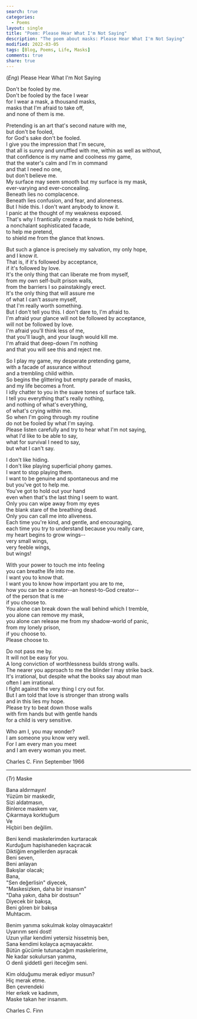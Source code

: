 ```yaml
---
search: true
categories: 
  - Poems
layout: single
title: "Poem: Please Hear What I'm Not Saying"
description: "The poem about masks: Please Hear What I'm Not Saying"
modified: 2022-03-05
tags: [Blog, Poems, Life, Masks]
comments: true
share: true
---
```

(*Eng*) Please Hear What I'm Not Saying

Don't be fooled by me.  
Don't be fooled by the face I wear  
for I wear a mask, a thousand masks,  
masks that I'm afraid to take off,  
and none of them is me.

Pretending is an art that's second nature with me,  
but don't be fooled,  
for God's sake don't be fooled.  
I give you the impression that I'm secure,  
that all is sunny and unruffled with me, within as well as without,  
that confidence is my name and coolness my game,  
that the water's calm and I'm in command  
and that I need no one,  
but don't believe me.  
My surface may seem smooth but my surface is my mask,  
ever-varying and ever-concealing.  
Beneath lies no complacence.  
Beneath lies confusion, and fear, and aloneness.  
But I hide this. I don't want anybody to know it.  
I panic at the thought of my weakness exposed.  
That's why I frantically create a mask to hide behind,  
a nonchalant sophisticated facade,  
to help me pretend,  
to shield me from the glance that knows.  

But such a glance is precisely my salvation, my only hope,  
and I know it.  
That is, if it's followed by acceptance,  
if it's followed by love.  
It's the only thing that can liberate me from myself,  
from my own self-built prison walls,  
from the barriers I so painstakingly erect.  
It's the only thing that will assure me  
of what I can't assure myself,  
that I'm really worth something.  
But I don't tell you this. I don't dare to, I'm afraid to.  
I'm afraid your glance will not be followed by acceptance,  
will not be followed by love.  
I'm afraid you'll think less of me,  
that you'll laugh, and your laugh would kill me.  
I'm afraid that deep-down I'm nothing  
and that you will see this and reject me.

So I play my game, my desperate pretending game,  
with a facade of assurance without  
and a trembling child within.  
So begins the glittering but empty parade of masks,  
and my life becomes a front.  
I idly chatter to you in the suave tones of surface talk.  
I tell you everything that's really nothing,  
and nothing of what's everything,  
of what's crying within me.  
So when I'm going through my routine  
do not be fooled by what I'm saying.  
Please listen carefully and try to hear what I'm not saying,  
what I'd like to be able to say,  
what for survival I need to say,  
but what I can't say.  

I don't like hiding.  
I don't like playing superficial phony games.  
I want to stop playing them.  
I want to be genuine and spontaneous and me  
but you've got to help me.  
You've got to hold out your hand  
even when that's the last thing I seem to want.  
Only you can wipe away from my eyes  
the blank stare of the breathing dead.  
Only you can call me into aliveness.  
Each time you're kind, and gentle, and encouraging,  
each time you try to understand because you really care,  
my heart begins to grow wings--  
very small wings,  
very feeble wings,  
but wings!  

With your power to touch me into feeling  
you can breathe life into me.  
I want you to know that.  
I want you to know how important you are to me,  
how you can be a creator--an honest-to-God creator--  
of the person that is me  
if you choose to.  
You alone can break down the wall behind which I tremble,  
you alone can remove my mask,  
you alone can release me from my shadow-world of panic,  
from my lonely prison,  
if you choose to.  
Please choose to.  

Do not pass me by.  
It will not be easy for you.  
A long conviction of worthlessness builds strong walls.  
The nearer you approach to me the blinder I may strike back.  
It's irrational, but despite what the books say about man  
often I am irrational.  
I fight against the very thing I cry out for.  
But I am told that love is stronger than strong walls  
and in this lies my hope.  
Please try to beat down those walls  
with firm hands but with gentle hands  
for a child is very sensitive.  

Who am I, you may wonder?  
I am someone you know very well.  
For I am every man you meet  
and I am every woman you meet.  

Charles C. Finn
September 1966  

---
(*Tr*) Maske  

Bana aldırmayın!     
Yüzüm bir maskedir,     
Sizi aldatmasın,     
Binlerce maskem var,     
Çıkarmaya korktuğum     
Ve     
Hiçbiri ben değilim.     

Beni kendi maskelerimden kurtaracak     
Kurduğum hapishaneden kaçıracak     
Diktiğim engellerden aşıracak     
Beni seven,     
Beni anlayan     
Bakışlar olacak;     
Bana,     
"Sen değerlisin" diyecek,     
"Maskesizken, daha bir insansın"     
"Daha yakın, daha bir dostsun"     
Diyecek bir bakışa,     
Beni gören bir bakışa     
Muhtacım.     

Benim yanıma sokulmak kolay olmayacaktır!     
Uyarırım seni dost!     
Uzun yıllar kendimi yetersiz hissetmiş ben,     
Sana kendimi kolayca açmayacaktır.     
Bütün gücümle tutunacağım maskelerime,     
Ne kadar sokulursan yanıma,     
O denli şiddetli geri iteceğim seni.     

Kim olduğumu merak ediyor musun?     
Hiç merak etme.     
Ben çevrendeki     
Her erkek ve kadınım,     
Maske takan her insanım.     

Charles C. Finn     
